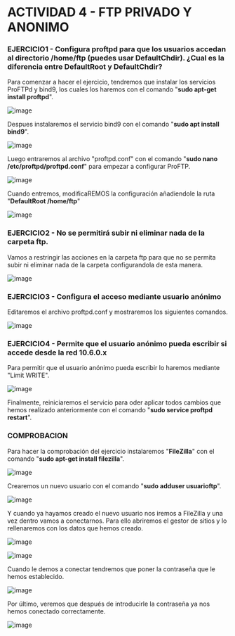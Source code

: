 # ACTIVIDAD 4 - FTP PRIVADO Y ANONIMO

### EJERCICIO1 - Configura proftpd para que los usuarios accedan al directorio /home/ftp (puedes usar DefaultChdir). ¿Cual es la diferencia entre DefaultRoot y DefaultChdir?

Para comenzar a hacer el ejercicio, tendremos que instalar los servicios ProFTPd y bind9, los cuales los haremos con el comando "**sudo apt-get install proftpd**".

![image](https://github.com/xRoxas07/SREI_2ASIR/blob/main/FTP%20Privado%20y%20Anonimo/Imagenes/Screenshot_1.png)

Despues instalaremos el servicio bind9 con el comando "**sudo apt install bind9**".

![image](https://github.com/xRoxas07/SREI_2ASIR/blob/main/FTP%20Privado%20y%20Anonimo/Imagenes/Screenshot_2.png)

Luego entraremos al archivo "proftpd.conf" con el comando "**sudo nano /etc/proftpd/proftpd.conf**" para empezar a configurar ProFTP.

![image](https://github.com/xRoxas07/SREI_2ASIR/blob/main/FTP%20Privado%20y%20Anonimo/Imagenes/Screenshot_3.png)

Cuando entremos, modificaREMOS la configuración añadiendole la ruta "**DefaultRoot /home/ftp**"

![image](https://github.com/xRoxas07/SREI_2ASIR/blob/main/FTP%20Privado%20y%20Anonimo/Imagenes/Screenshot_4.png)


### EJERCICIO2 - No se permitirá subir ni eliminar nada de la carpeta ftp.

Vamos a restringir las acciones en la carpeta ftp para que no se permita subir ni eliminar nada de la carpeta configurandola de esta manera.

![image](https://github.com/xRoxas07/SREI_2ASIR/blob/main/FTP%20Privado%20y%20Anonimo/Imagenes/Screenshot_5.png)


### EJERCICIO3 - Configura el acceso mediante usuario anónimo 

Editaremos el archivo proftpd.conf y mostraremos los siguientes comandos.

![image](https://github.com/xRoxas07/SREI_2ASIR/blob/main/FTP%20Privado%20y%20Anonimo/Imagenes/Screenshot_6.png)


### EJERCICIO4 -  Permite que el usuario anónimo pueda escribir si accede desde la red 10.6.0.x

Para permitir que el usuario anónimo pueda escribir lo haremos mediante "Limit WRITE".

![image](https://github.com/xRoxas07/SREI_2ASIR/blob/main/FTP%20Privado%20y%20Anonimo/Imagenes/Screenshot_7.png)

Finalmente, reiniciaremos el servicio para oder aplicar todos cambios que hemos realizado anteriormente con el comando "**sudo service proftpd restart**".

### COMPROBACION

Para hacer la comprobación del ejercicio instalaremos "**FileZilla**" con el comando "**sudo apt-get install filezilla**".

![image](https://github.com/xRoxas07/SREI_2ASIR/blob/main/FTP%20Privado%20y%20Anonimo/Imagenes/Screenshot_8.png)

Crearemos un nuevo usuario con el comando "**sudo adduser usuarioftp**".

![image](https://github.com/xRoxas07/SREI_2ASIR/blob/main/FTP%20Privado%20y%20Anonimo/Imagenes/Screenshot_9.png)

Y cuando ya hayamos creado el nuevo usuario nos iremos a FileZilla y una vez dentro vamos a conectarnos.
Para ello abriremos el gestor de sitios y lo rellenaremos con los datos que hemos creado.

![image](https://github.com/xRoxas07/SREI_2ASIR/blob/main/FTP%20Privado%20y%20Anonimo/Imagenes/Screenshot_10.png)

![image](https://github.com/xRoxas07/SREI_2ASIR/blob/main/FTP%20Privado%20y%20Anonimo/Imagenes/Screenshot_11.png)

Cuando le demos a conectar tendremos que poner la contraseña que le hemos establecido.

![image](https://github.com/xRoxas07/SREI_2ASIR/blob/main/FTP%20Privado%20y%20Anonimo/Imagenes/Screenshot_12.png)

Por último, veremos que después de introducirle la contraseña ya nos hemos conectado correctamente.

![image](https://github.com/xRoxas07/SREI_2ASIR/blob/main/FTP%20Privado%20y%20Anonimo/Imagenes/Screenshot_13.png)
